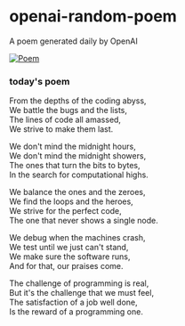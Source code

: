 
# openai-random-poem
 A poem generated daily by OpenAI

[![Poem](https://github.com/fbiego/openai-random-poem/actions/workflows/main.yml/badge.svg)](https://github.com/fbiego/openai-random-poem/actions/workflows/main.yml)

### today's poem  
  
From the depths of the coding abyss,  
We battle the bugs and the lists,  
The lines of code all amassed,  
We strive to make them last.  
  
We don't mind the midnight hours,  
We don't mind the midnight showers,  
The ones that turn the bits to bytes,  
In the search for computational highs.  
  
We balance the ones and the zeroes,  
We find the loops and the heroes,  
We strive for the perfect code,  
The one that never shows a single node.  
  
We debug when the machines crash,  
We test until we just can't stand,  
We make sure the software runs,  
And for that, our praises come.  
  
The challenge of programming is real,  
But it's the challenge that we must feel,  
The satisfaction of a job well done,  
Is the reward of a programming one.